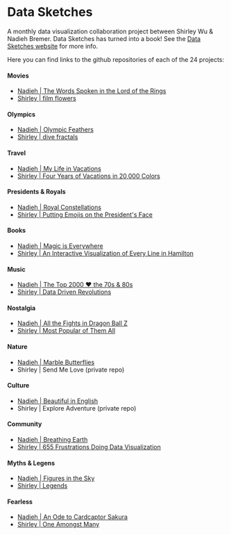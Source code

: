 # Data Sketches

A monthly data visualization collaboration project between Shirley Wu & Nadieh Bremer. Data Sketches has turned into a book! See the [Data Sketches website](https://www.datasketch.es/) for more info.

Here you can find links to the github repositories of each of the 24 projects:

#### Movies
- [Nadieh | The Words Spoken in the Lord of the Rings](https://github.com/nbremer/lotr)
- [Shirley | film flowers](https://github.com/sxywu/filmflowers)

#### Olympics
- [Nadieh | Olympic Feathers](https://github.com/nbremer/olympicfeathers)
- [Shirley | dive fractals](https://github.com/sxywu/olympics)

#### Travel
- [Nadieh | My Life in Vacations](https://github.com/nbremer/vacations)
- [Shirley | Four Years of Vacations in 20,000 Colors](https://github.com/sxywu/travel)

#### Presidents & Royals
- [Nadieh | Royal Constellations](https://github.com/nbremer/royalconstellations)
- [Shirley | Putting Emojis on the President's Face](https://github.com/sxywu/obamas)

#### Books
- [Nadieh | Magic is Everywhere](https://github.com/nbremer/magiciseverywhere)
- [Shirley | An Interactive Visualization of Every Line in Hamilton](https://github.com/sxywu/hamilton)

#### Music
- [Nadieh | The Top 2000 ❤ the 70s & 80s](https://github.com/nbremer/top2000)
- [Shirley | Data Driven Revolutions](https://github.com/sxywu/ddr)

#### Nostalgia
- [Nadieh | All the Fights in Dragon Ball Z](https://github.com/nbremer/dragonballz)
- [Shirley | Most Popular of Them All](https://github.com/sxywu/hpff)

#### Nature
- [Nadieh | Marble Butterflies](https://github.com/nbremer/marblebutterflies)
- Shirley | Send Me Love (private repo)

#### Culture
- [Nadieh | Beautiful in English](https://github.com/nbremer/beautiful-in-english)
- Shirley | Explore Adventure (private repo)

#### Community
- [Nadieh | Breathing Earth](https://github.com/nbremer/breathingearth)
- [Shirley | 655 Frustrations Doing Data Visualization](https://github.com/sxywu/community)

#### Myths & Legens
- [Nadieh | Figures in the Sky](https://github.com/nbremer/figuresinthesky)
- [Shirley | Legends](https://github.com/sxywu/legends)

#### Fearless
- [Nadieh | An Ode to Cardcaptor Sakura](https://github.com/nbremer/cardcaptorsakura)
- [Shirley | One Amongst Many](https://github.com/sxywu/grace)
